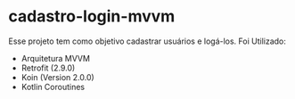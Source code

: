 # cadastro-login-mvvm
Esse projeto tem como objetivo cadastrar usuários e logá-los. Foi Utilizado:
* Arquitetura MVVM
* Retrofit (2.9.0)
* Koin (Version 2.0.0)
* Kotlin Coroutines